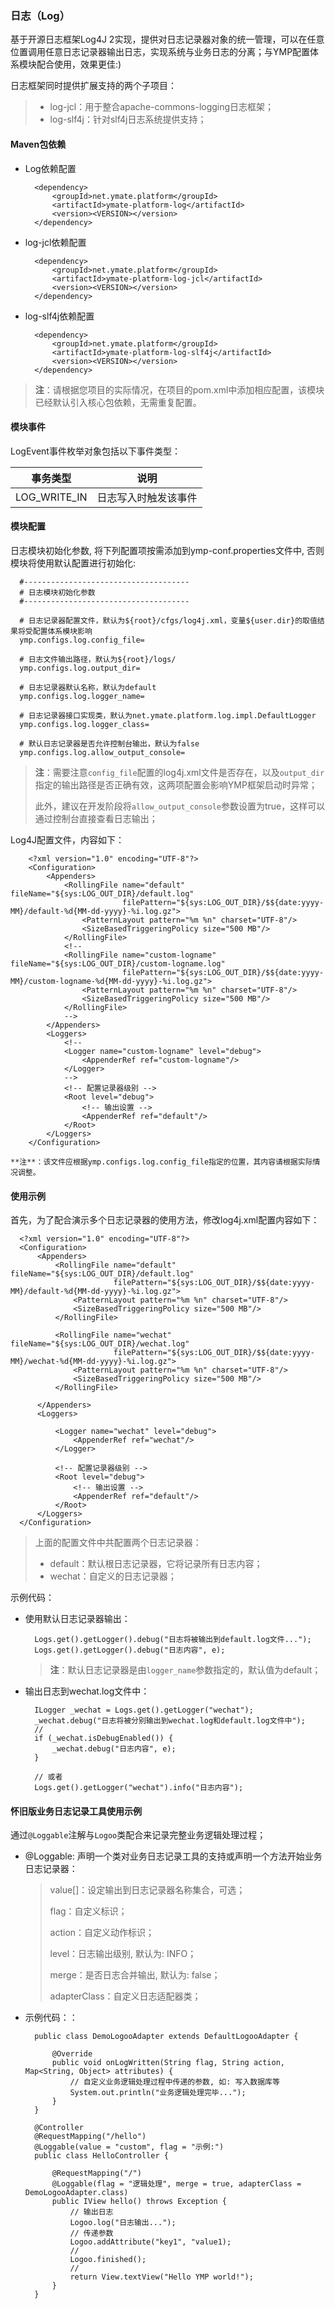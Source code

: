 ### 日志（Log）

基于开源日志框架Log4J 2实现，提供对日志记录器对象的统一管理，可以在任意位置调用任意日志记录器输出日志，实现系统与业务日志的分离；与YMP配置体系模块配合使用，效果更佳:)

日志框架同时提供扩展支持的两个子项目：

> - log-jcl：用于整合apache-commons-logging日志框架；
> - log-slf4j：针对slf4j日志系统提供支持；

#### Maven包依赖

- Log依赖配置

        <dependency>
            <groupId>net.ymate.platform</groupId>
            <artifactId>ymate-platform-log</artifactId>
            <version><VERSION></version>
        </dependency>

- log-jcl依赖配置

        <dependency>
            <groupId>net.ymate.platform</groupId>
            <artifactId>ymate-platform-log-jcl</artifactId>
            <version><VERSION></version>
        </dependency>

- log-slf4j依赖配置

        <dependency>
            <groupId>net.ymate.platform</groupId>
            <artifactId>ymate-platform-log-slf4j</artifactId>
            <version><VERSION></version>
        </dependency>

> **注**：请根据您项目的实际情况，在项目的pom.xml中添加相应配置，该模块已经默认引入核心包依赖，无需重复配置。

#### 模块事件

LogEvent事件枚举对象包括以下事件类型：

|事务类型|说明|
|---|---|
|LOG_WRITE_IN|日志写入时触发该事件|

#### 模块配置

日志模块初始化参数, 将下列配置项按需添加到ymp-conf.properties文件中, 否则模块将使用默认配置进行初始化:

	  #-------------------------------------
	  # 日志模块初始化参数
	  #-------------------------------------
	
	  # 日志记录器配置文件，默认为${root}/cfgs/log4j.xml，变量${user.dir}的取值结果将受配置体系模块影响
	  ymp.configs.log.config_file=
	  
	  # 日志文件输出路径，默认为${root}/logs/
	  ymp.configs.log.output_dir=
	  
	  # 日志记录器默认名称，默认为default
	  ymp.configs.log.logger_name=
	  
	  # 日志记录器接口实现类，默认为net.ymate.platform.log.impl.DefaultLogger
	  ymp.configs.log.logger_class=
	  
	  # 默认日志记录器是否允许控制台输出，默认为false
	  ymp.configs.log.allow_output_console=

   > **注**：需要注意`config_file`配置的log4j.xml文件是否存在，以及`output_dir`指定的输出路径是否正确有效，这两项配置会影响YMP框架启动时异常；
   > 
   > 此外，建议在开发阶段将`allow_output_console`参数设置为true，这样可以通过控制台直接查看日志输出；


Log4J配置文件，内容如下：

        <?xml version="1.0" encoding="UTF-8"?>
        <Configuration>
            <Appenders>
                <RollingFile name="default" fileName="${sys:LOG_OUT_DIR}/default.log"
                             filePattern="${sys:LOG_OUT_DIR}/$${date:yyyy-MM}/default-%d{MM-dd-yyyy}-%i.log.gz">
                    <PatternLayout pattern="%m %n" charset="UTF-8"/>
                    <SizeBasedTriggeringPolicy size="500 MB"/>
                </RollingFile>
                <!--
                <RollingFile name="custom-logname" fileName="${sys:LOG_OUT_DIR}/custom-logname.log"
                             filePattern="${sys:LOG_OUT_DIR}/$${date:yyyy-MM}/custom-logname-%d{MM-dd-yyyy}-%i.log.gz">
                    <PatternLayout pattern="%m %n" charset="UTF-8"/>
                    <SizeBasedTriggeringPolicy size="500 MB"/>
                </RollingFile>
                -->
            </Appenders>
            <Loggers>
                <!--
                <Logger name="custom-logname" level="debug">
                    <AppenderRef ref="custom-logname"/>
                </Logger>
                -->
                <!-- 配置记录器级别 -->
                <Root level="debug">
                    <!-- 输出设置 -->
                    <AppenderRef ref="default"/>
                </Root>
            </Loggers>
        </Configuration>

    **注**：该文件应根据ymp.configs.log.config_file指定的位置，其内容请根据实际情况调整。

#### 使用示例

首先，为了配合演示多个日志记录器的使用方法，修改log4j.xml配置内容如下：

	  <?xml version="1.0" encoding="UTF-8"?>
	  <Configuration>
	      <Appenders>
	          <RollingFile name="default" fileName="${sys:LOG_OUT_DIR}/default.log"
	                       filePattern="${sys:LOG_OUT_DIR}/$${date:yyyy-MM}/default-%d{MM-dd-yyyy}-%i.log.gz">
	              <PatternLayout pattern="%m %n" charset="UTF-8"/>
	              <SizeBasedTriggeringPolicy size="500 MB"/>
	          </RollingFile>
	
	          <RollingFile name="wechat" fileName="${sys:LOG_OUT_DIR}/wechat.log"
	                       filePattern="${sys:LOG_OUT_DIR}/$${date:yyyy-MM}/wechat-%d{MM-dd-yyyy}-%i.log.gz">
	              <PatternLayout pattern="%m %n" charset="UTF-8"/>
	              <SizeBasedTriggeringPolicy size="500 MB"/>
	          </RollingFile>
	
	      </Appenders>
	      <Loggers>
	
	          <Logger name="wechat" level="debug">
	              <AppenderRef ref="wechat"/>
	          </Logger>
	
	          <!-- 配置记录器级别 -->
	          <Root level="debug">
	              <!-- 输出设置 -->
	              <AppenderRef ref="default"/>
	          </Root>
	      </Loggers>
	  </Configuration>
	
> 上面的配置文件中共配置两个日志记录器：
> 
> - default：默认根日志记录器，它将记录所有日志内容；
> - wechat：自定义的日志记录器；

示例代码：

- 使用默认日志记录器输出：

		Logs.get().getLogger().debug("日志将被输出到default.log文件...");
		Logs.get().getLogger().debug("日志内容", e);

	>  **注**：默认日志记录器是由`logger_name`参数指定的，默认值为default；

- 输出日志到wechat.log文件中：

		ILogger _wechat = Logs.get().getLogger("wechat");
		_wechat.debug("日志将被分别输出到wechat.log和default.log文件中");
		//
		if (_wechat.isDebugEnabled()) {
			_wechat.debug("日志内容", e);
		}
		
		// 或者
		Logs.get().getLogger("wechat").info("日志内容");

#### 怀旧版业务日志记录工具使用示例

通过`@Loggable`注解与`Logoo`类配合来记录完整业务逻辑处理过程；

- @Loggable: 声明一个类对业务日志记录工具的支持或声明一个方法开始业务日志记录器：

    > value[]：设定输出到日志记录器名称集合，可选；
    >
    > flag：自定义标识；
    >
    > action：自定义动作标识；
    >
    > level：日志输出级别, 默认为: INFO；
    >
    > merge：是否日志合并输出, 默认为: false；
    >
    > adapterClass：自定义日志适配器类；

- 示例代码：：

        public class DemoLogooAdapter extends DefaultLogooAdapter {
        
            @Override
            public void onLogWritten(String flag, String action, Map<String, Object> attributes) {
                // 自定义业务逻辑处理过程中传递的参数, 如: 写入数据库等
                System.out.println("业务逻辑处理完毕...");
            }
        }
    
        @Controller
        @RequestMapping("/hello")
        @Loggable(value = "custom", flag = "示例:")
        public class HelloController {
        
            @RequestMapping("/")
            @Loggable(flag = "逻辑处理", merge = true, adapterClass = DemoLogooAdapter.class)
            public IView hello() throws Exception {
                // 输出日志
                Logoo.log("日志输出...");
                // 传递参数
                Logoo.addAttribute("key1", "value1);
                //
                Logoo.finished();
                //
                return View.textView("Hello YMP world!");
            }
        }
